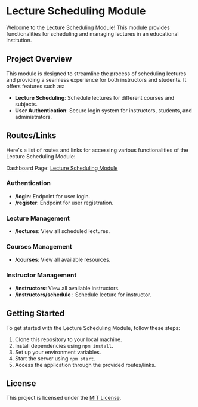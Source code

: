 # Lecture Scheduling Module

Welcome to the Lecture Scheduling Module! This module provides functionalities for scheduling and managing lectures in an educational institution.

## Project Overview

This module is designed to streamline the process of scheduling lectures and providing a seamless experience for both instructors and students. It offers features such as:

- **Lecture Scheduling**: Schedule lectures for different courses and subjects.
- **User Authentication**: Secure login system for instructors, students, and administrators.

## Routes/Links

Here's a list of routes and links for accessing various functionalities of the Lecture Scheduling Module:

Dashboard Page: <a target="__blank" href="https://lectureschedulerclient.onrender.com">Lecture Scheduling Module</a> 

### Authentication

- **/login**: Endpoint for user login.
- **/register**: Endpoint for user registration.

### Lecture Management

- **/lectures**: View all scheduled lectures.

### Courses Management

- **/courses**: View all available resources.

### Instructor Management

- **/instructors**: View all available instructors.
- **/instructors/schedule** : Schedule lecture for instructor. 

## Getting Started

To get started with the Lecture Scheduling Module, follow these steps:

1. Clone this repository to your local machine.
2. Install dependencies using `npm install`.
3. Set up your environment variables.
4. Start the server using `npm start`.
5. Access the application through the provided routes/links.

## License

This project is licensed under the [MIT License](LICENSE).

